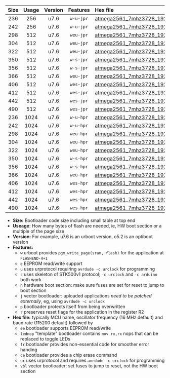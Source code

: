 |Size|Usage|Version|Features|Hex file|
|:-:|:-:|:-:|:-:|:--|
|236|256|u7.6|`w-u-jpr`|[atmega2561_7mhz3728_19200bps_ur_vbl.hex](https://raw.githubusercontent.com/stefanrueger/urboot/main//atmega2561_7mhz3728_19200bps_ur_vbl.hex)|
|242|256|u7.6|`w-u-jpr`|[atmega2561_7mhz3728_19200bps_lednop_ur_vbl.hex](https://raw.githubusercontent.com/stefanrueger/urboot/main//atmega2561_7mhz3728_19200bps_lednop_ur_vbl.hex)|
|298|512|u7.6|`weu-jpr`|[atmega2561_7mhz3728_19200bps_ee_ur_vbl.hex](https://raw.githubusercontent.com/stefanrueger/urboot/main//atmega2561_7mhz3728_19200bps_ee_ur_vbl.hex)|
|304|512|u7.6|`weu-jpr`|[atmega2561_7mhz3728_19200bps_ee_lednop_ur_vbl.hex](https://raw.githubusercontent.com/stefanrueger/urboot/main//atmega2561_7mhz3728_19200bps_ee_lednop_ur_vbl.hex)|
|322|512|u7.6|`weu-jpr`|[atmega2561_7mhz3728_19200bps_ee_lednop_fr_ur_vbl.hex](https://raw.githubusercontent.com/stefanrueger/urboot/main//atmega2561_7mhz3728_19200bps_ee_lednop_fr_ur_vbl.hex)|
|350|512|u7.6|`w-s-jpr`|[atmega2561_7mhz3728_19200bps_vbl.hex](https://raw.githubusercontent.com/stefanrueger/urboot/main//atmega2561_7mhz3728_19200bps_vbl.hex)|
|356|512|u7.6|`w-s-jpr`|[atmega2561_7mhz3728_19200bps_lednop_vbl.hex](https://raw.githubusercontent.com/stefanrueger/urboot/main//atmega2561_7mhz3728_19200bps_lednop_vbl.hex)|
|366|512|u7.6|`weu-jpr`|[atmega2561_7mhz3728_19200bps_ee_lednop_fr_ce_ur_vbl.hex](https://raw.githubusercontent.com/stefanrueger/urboot/main//atmega2561_7mhz3728_19200bps_ee_lednop_fr_ce_ur_vbl.hex)|
|406|512|u7.6|`wes-jpr`|[atmega2561_7mhz3728_19200bps_ee_vbl.hex](https://raw.githubusercontent.com/stefanrueger/urboot/main//atmega2561_7mhz3728_19200bps_ee_vbl.hex)|
|412|512|u7.6|`wes-jpr`|[atmega2561_7mhz3728_19200bps_ee_lednop_vbl.hex](https://raw.githubusercontent.com/stefanrueger/urboot/main//atmega2561_7mhz3728_19200bps_ee_lednop_vbl.hex)|
|442|512|u7.6|`wes-jpr`|[atmega2561_7mhz3728_19200bps_ee_lednop_fr_vbl.hex](https://raw.githubusercontent.com/stefanrueger/urboot/main//atmega2561_7mhz3728_19200bps_ee_lednop_fr_vbl.hex)|
|490|512|u7.6|`wes-jpr`|[atmega2561_7mhz3728_19200bps_ee_lednop_fr_ce_vbl.hex](https://raw.githubusercontent.com/stefanrueger/urboot/main//atmega2561_7mhz3728_19200bps_ee_lednop_fr_ce_vbl.hex)|
|236|1024|u7.6|`w-u-hpr`|[atmega2561_7mhz3728_19200bps_ur.hex](https://raw.githubusercontent.com/stefanrueger/urboot/main//atmega2561_7mhz3728_19200bps_ur.hex)|
|242|1024|u7.6|`w-u-hpr`|[atmega2561_7mhz3728_19200bps_lednop_ur.hex](https://raw.githubusercontent.com/stefanrueger/urboot/main//atmega2561_7mhz3728_19200bps_lednop_ur.hex)|
|298|1024|u7.6|`weu-hpr`|[atmega2561_7mhz3728_19200bps_ee_ur.hex](https://raw.githubusercontent.com/stefanrueger/urboot/main//atmega2561_7mhz3728_19200bps_ee_ur.hex)|
|304|1024|u7.6|`weu-hpr`|[atmega2561_7mhz3728_19200bps_ee_lednop_ur.hex](https://raw.githubusercontent.com/stefanrueger/urboot/main//atmega2561_7mhz3728_19200bps_ee_lednop_ur.hex)|
|322|1024|u7.6|`weu-hpr`|[atmega2561_7mhz3728_19200bps_ee_lednop_fr_ur.hex](https://raw.githubusercontent.com/stefanrueger/urboot/main//atmega2561_7mhz3728_19200bps_ee_lednop_fr_ur.hex)|
|350|1024|u7.6|`w-s-hpr`|[atmega2561_7mhz3728_19200bps.hex](https://raw.githubusercontent.com/stefanrueger/urboot/main//atmega2561_7mhz3728_19200bps.hex)|
|356|1024|u7.6|`w-s-hpr`|[atmega2561_7mhz3728_19200bps_lednop.hex](https://raw.githubusercontent.com/stefanrueger/urboot/main//atmega2561_7mhz3728_19200bps_lednop.hex)|
|366|1024|u7.6|`weu-hpr`|[atmega2561_7mhz3728_19200bps_ee_lednop_fr_ce_ur.hex](https://raw.githubusercontent.com/stefanrueger/urboot/main//atmega2561_7mhz3728_19200bps_ee_lednop_fr_ce_ur.hex)|
|406|1024|u7.6|`wes-hpr`|[atmega2561_7mhz3728_19200bps_ee.hex](https://raw.githubusercontent.com/stefanrueger/urboot/main//atmega2561_7mhz3728_19200bps_ee.hex)|
|412|1024|u7.6|`wes-hpr`|[atmega2561_7mhz3728_19200bps_ee_lednop.hex](https://raw.githubusercontent.com/stefanrueger/urboot/main//atmega2561_7mhz3728_19200bps_ee_lednop.hex)|
|442|1024|u7.6|`wes-hpr`|[atmega2561_7mhz3728_19200bps_ee_lednop_fr.hex](https://raw.githubusercontent.com/stefanrueger/urboot/main//atmega2561_7mhz3728_19200bps_ee_lednop_fr.hex)|
|490|1024|u7.6|`wes-hpr`|[atmega2561_7mhz3728_19200bps_ee_lednop_fr_ce.hex](https://raw.githubusercontent.com/stefanrueger/urboot/main//atmega2561_7mhz3728_19200bps_ee_lednop_fr_ce.hex)|

- **Size:** Bootloader code size including small table at top end
- **Useage:** How many bytes of flash are needed, ie, HW boot section or a multiple of the page size
- **Version:** For example, u7.6 is an urboot version, o5.2 is an optiboot version
- **Features:**
  + `w` urboot provides `pgm_write_page(sram, flash)` for the application at `FLASHEND-4+1`
  + `e` EEPROM read/write support
  + `u` uses urprotocol requiring `avrdude -c urclock` for programming
  + `s` uses skeleton of STK500v1 protocol; `-c urclock` and `-c arduino` both work
  + `h` hardware boot section: make sure fuses are set for reset to jump to boot section
  + `j` vector bootloader: uploaded applications *need to be patched externally*, eg, using `avrdude -c urclock`
  + `p` bootloader protects itself from being overwritten
  + `r` preserves reset flags for the application in the register R2
- **Hex file:** typically MCU name, oscillator frequency (16 MHz default) and baud rate (115200 default) followed by
  + `ee` bootloader supports EEPROM read/write
  + `lednop` "template" bootloader contains `mov rx,rx` nops that can be replaced to toggle LEDs
  + `fr` bootloader provides non-essential code for smoother error handing
  + `ce` bootloader provides a chip erase command
  + `ur` uses urprotocol and requires `avrdude -c urclock` for programming
  + `vbl` vector bootloader: set fuses to jump to reset, not the HW boot section
